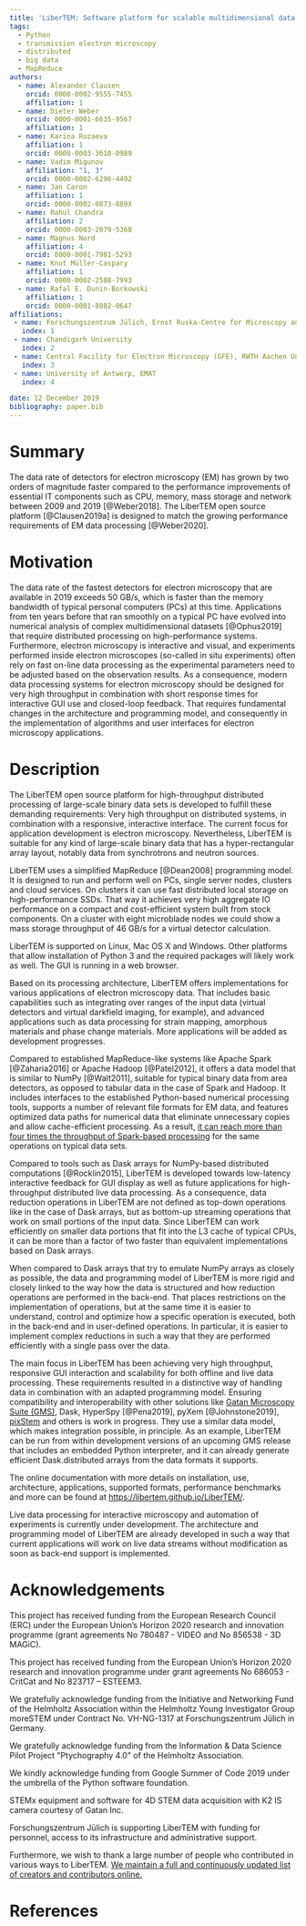 ```yaml
---
title: 'LiberTEM: Software platform for scalable multidimensional data processing in transmission electron microscopy'
tags:
  - Python
  - transmission electron microscopy
  - distributed
  - big data
  - MapReduce
authors:
  - name: Alexander Clausen
    orcid: 0000-0002-9555-7455
    affiliation: 1
  - name: Dieter Weber
    orcid: 0000-0001-6635-9567
    affiliation: 1
  - name: Karina Ruzaeva
    affiliation: 1
    orcid: 0000-0003-3610-0989
  - name: Vadim Migunov
    affiliation: "1, 3"
    orcid: 0000-0002-6296-4492
  - name: Jan Caron
    affiliation: 1
    orcid: 0000-0002-0873-889X
  - name: Rahul Chandra
    affiliation: 2
    orcid: 0000-0003-2079-5368
  - name: Magnus Nord
    affiliation: 4
    orcid: 0000-0001-7981-5293
  - name: Knut Müller-Caspary
    affiliation: 1
    orcid: 0000-0002-2588-7993
  - name: Rafal E. Dunin-Borkowski
    affiliation: 1
    orcid: 0000-0001-8082-0647
affiliations:
 - name: Forschungszentrum Jülich, Ernst Ruska-Centre for Microscopy and Spectroscopy with Electrons
   index: 1
 - name: Chandigarh University
   index: 2
 - name: Central Facility for Electron Microscopy (GFE), RWTH Aachen University
   index: 3
 - name: University of Antwerp, EMAT
   index: 4

date: 12 December 2019
bibliography: paper.bib
---
```


# Summary

The data rate of detectors for electron microscopy (EM) has grown by two orders
of magnitude faster compared to the performance improvements of essential IT
components such as CPU, memory, mass storage and network between 2009 and 2019
[@Weber2018]. The LiberTEM open source platform [@Clausen2019a] is designed to
match the growing performance requirements of EM data processing [@Weber2020].

# Motivation

The data rate of the fastest detectors for electron microscopy that are
available in 2019 exceeds 50 GB/s, which is faster than the memory bandwidth of
typical personal computers (PCs) at this time. Applications from ten years
before that ran smoothly on a typical PC have evolved into numerical analysis of
complex multidimensional datasets [@Ophus2019] that require distributed
processing on high-performance systems. Furthermore, electron microscopy is
interactive and visual, and experiments performed inside electron microscopes
(so-called in situ experiments) often rely on fast on-line data processing as
the experimental parameters need to be adjusted based on the observation
results. As a consequence, modern data processing systems for electron
microscopy should be designed for very high throughput in combination with short
response times for interactive GUI use and closed-loop feedback. That requires
fundamental changes in the architecture and programming model, and consequently
in the implementation of algorithms and user interfaces for electron microscopy
applications.

# Description

The LiberTEM open source platform for high-throughput distributed processing of
large-scale binary data sets is developed to fulfill these demanding
requirements: Very high throughput on distributed systems, in combination with a
responsive, interactive interface. The current focus for application development
is electron microscopy. Nevertheless, LiberTEM is suitable for any kind of
large-scale binary data that has a hyper-rectangular array layout, notably data
from synchrotrons and neutron sources.

LiberTEM uses a simplified MapReduce [@Dean2008] programming model. It is
designed to run and perform well on PCs, single server nodes, clusters and cloud
services. On clusters it can use fast distributed local storage on
high-performance SSDs. That way it achieves very high aggregate IO performance
on a compact and cost-efficient system built from stock components. On a cluster
with eight microblade nodes we could show a mass storage throughput of 46 GB/s
for a virtual detector calculation.

LiberTEM is supported on Linux, Mac OS X and Windows. Other platforms that allow
installation of Python 3 and the required packages will likely work as well. The
GUI is running in a web browser.

Based on its processing architecture, LiberTEM offers implementations for
various applications of electron microscopy data. That includes basic
capabilities such as integrating over ranges of the input data (virtual
detectors and virtual darkfield imaging, for example), and advanced applications
such as data processing for strain mapping, amorphous materials and phase change
materials. More applications will be added as development progresses.

Compared to established MapReduce-like systems like Apache Spark [@Zaharia2016]
or Apache Hadoop [@Patel2012], it offers a data model that is similar to NumPy
[@Walt2011], suitable for typical binary data from area detectors, as opposed to
tabular data in the case of Spark and Hadoop. It includes interfaces to the
established Python-based numerical processing tools, supports a number of
relevant file formats for EM data, and features optimized data paths for
numerical data that eliminate unnecessary copies and allow cache-efficient
processing. As a result, [it can reach more than four times the throughput of
Spark-based processing](https://github.com/LiberTEM/LiberTEM/issues/18) for the
same operations on typical data sets.

Compared to tools such as Dask arrays for NumPy-based distributed
computations [@Rocklin2015], LiberTEM is developed towards low-latency
interactive feedback for GUI display as well as future applications for
high-throughput distributed live data processing. As a consequence, data
reduction operations in LiberTEM are not defined as top-down operations like in
the case of Dask arrays, but as bottom-up streaming operations that work on
small portions of the input data. Since LiberTEM can work efficiently on smaller
data portions that fit into the L3 cache of typical CPUs, it can be more than a
factor of two faster than equivalent implementations based on Dask arrays.

When compared to Dask arrays that try to emulate NumPy arrays as closely as
possible, the data and programming model of LiberTEM is more rigid and closely
linked to the way how the data is structured and how reduction operations are
performed in the back-end. That places restrictions on the implementation of
operations, but at the same time it is easier to understand, control and
optimize how a specific operation is executed, both in the back-end and in
user-defined operations. In particular, it is easier to implement complex
reductions in such a way that they are performed efficiently with a single pass
over the data.

The main focus in LiberTEM has been achieving very high throughput, responsive
GUI interaction and scalability for both offline and live data processing. These
requirements resulted in a distinctive way of handling data in combination with
an adapted programming model. Ensuring compatibility and interoperability with
other solutions like [Gatan Microscopy Suite
(GMS)](http://www.gatan.com/products/tem-analysis/gatan-microscopy-suite-software),
Dask, HyperSpy [@Pena2019], pyXem [@Johnstone2019],
[pixStem](https://pixstem.org/) and others is work in progress. They use a
similar data model, which makes integration possible, in principle. As an
example, LiberTEM can be run from within development versions of an upcoming GMS
release that includes an embedded Python interpreter, and it can already generate
efficient Dask.distributed arrays from the data formats it supports.

The online documentation with more details on installation, use, architecture,
applications, supported formats, performance benchmarks and more can be found at
<https://libertem.github.io/LiberTEM/>.

Live data processing for interactive microscopy and automation of experiments is
currently under development. The architecture and programming model of LiberTEM
are already developed in such a way that current applications will work on live
data streams without modification as soon as back-end support is implemented.

# Acknowledgements

This project has received funding from the European Research Council (ERC) under
the European Union’s Horizon 2020 research and innovation programme (grant
agreements No 780487 - VIDEO and No 856538 - 3D MAGiC).

This project has received funding from the European Union’s Horizon 2020
research and innovation programme under grant agreements No 686053 - CritCat and
No 823717 – ESTEEM3.

We gratefully acknowledge funding from the Initiative and Networking Fund of the
Helmholtz Association within the Helmholtz Young Investigator Group moreSTEM
under Contract No. VH-NG-1317 at Forschungszentrum Jülich in Germany.

We gratefully acknowledge funding from the Information & Data Science Pilot
Project "Ptychography 4.0" of the Helmholtz Association.

We kindly acknowledge funding from Google Summer of Code 2019 under the umbrella
of the Python software foundation.

STEMx equipment and software for 4D STEM data acquisition with K2 IS camera
courtesy of Gatan Inc.

Forschungszentrum Jülich is supporting LiberTEM with funding for personnel,
access to its infrastructure and administrative support.

Furthermore, we wish to thank a large number of people who contributed in
various ways to LiberTEM. [We maintain a full and continuously updated list of creators and
contributors online.](https://libertem.github.io/LiberTEM/acknowledgments.html)

# References
